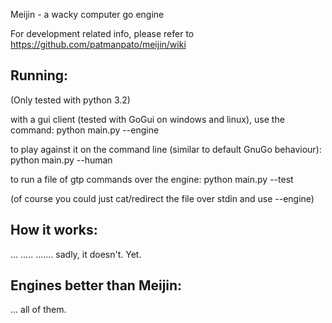 Meijin - a wacky computer go engine

For development related info, please refer to https://github.com/patmanpato/meijin/wiki


Running:
--
(Only tested with python 3.2)

with a gui client (tested with GoGui on windows and linux), use the command:
python main.py --engine

to play against it on the command line (similar to default GnuGo behaviour):
python main.py --human

to run a file of gtp commands over the engine:
python main.py --test <some filename>

(of course you could just cat/redirect the file over stdin and use --engine)

How it works:
--
...
.....
....... sadly, it doesn't. Yet.

Engines better than Meijin:
--
... all of them.